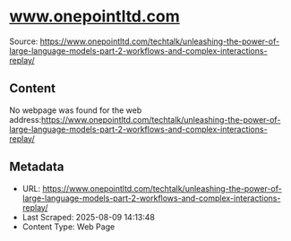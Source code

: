 # www.onepointltd.com

Source: https://www.onepointltd.com/techtalk/unleashing-the-power-of-large-language-models-part-2-workflows-and-complex-interactions-replay/

## Content

No webpage was found for the web address:https://www.onepointltd.com/techtalk/unleashing-the-power-of-large-language-models-part-2-workflows-and-complex-interactions-replay/


## Metadata

- URL: https://www.onepointltd.com/techtalk/unleashing-the-power-of-large-language-models-part-2-workflows-and-complex-interactions-replay/
- Last Scraped: 2025-08-09 14:13:48
- Content Type: Web Page

